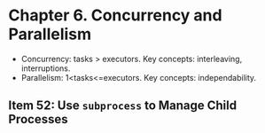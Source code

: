 # Chapter 6. Concurrency and Parallelism

* Concurrency: tasks > executors. Key concepts: interleaving, interruptions.
* Parallelism: 1<tasks<=executors. Key concepts: independability.

## Item 52: Use `subprocess` to Manage Child Processes
